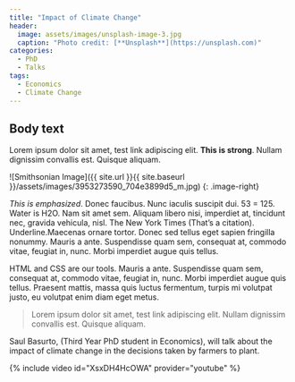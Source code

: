 ```yaml
---
title: "Impact of Climate Change"
header:
  image: assets/images/unsplash-image-3.jpg
  caption: "Photo credit: [**Unsplash**](https://unsplash.com)"
categories:
  - PhD
  - Talks
tags:
  - Economics
  - Climate Change
---
```



## Body text

Lorem ipsum dolor sit amet, test link adipiscing elit. **This is strong**. Nullam dignissim convallis est. Quisque aliquam.

![Smithsonian Image]({{ site.url }}{{ site.baseurl }}/assets/images/3953273590_704e3899d5_m.jpg)
{: .image-right}

*This is emphasized*. Donec faucibus. Nunc iaculis suscipit dui. 53 = 125. Water is H2O. Nam sit amet sem. Aliquam libero nisi, imperdiet at, tincidunt nec, gravida vehicula, nisl. The New York Times (That’s a citation). Underline.Maecenas ornare tortor. Donec sed tellus eget sapien fringilla nonummy. Mauris a ante. Suspendisse quam sem, consequat at, commodo vitae, feugiat in, nunc. Morbi imperdiet augue quis tellus.

HTML and CSS are our tools. Mauris a ante. Suspendisse quam sem, consequat at, commodo vitae, feugiat in, nunc. Morbi imperdiet augue quis tellus. Praesent mattis, massa quis luctus fermentum, turpis mi volutpat justo, eu volutpat enim diam eget metus.

> Lorem ipsum dolor sit amet, test link adipiscing elit. Nullam dignissim convallis est. Quisque aliquam.



Saul Basurto, (Third Year PhD student in Economics),
will talk about the impact of climate change in the decisions
taken by farmers to plant.

{% include video id="XsxDH4HcOWA" provider="youtube" %}

